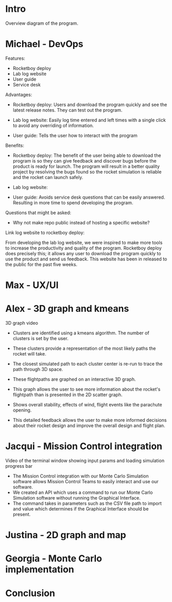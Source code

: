 # Intro
Overview diagram of the program. 

# Michael - DevOps
Features:

 - Rocketboy deploy
 - Lab log website
 - User guide
 - Service desk

Advantages:

 - Rocketboy deploy: Users and download the program quickly and see the latest release notes. They can test out the program.

 - Lab log website: Easily log time entered and left times with a single click to avoid any overriding of information.

 - User guide: Tells the user how to interact with the program


Benefits: 

 - Rocketboy deploy: The benefit of the user being able to download the program is so they can give feedback and discover bugs before the product is ready for launch. The program will result in a better quality project by resolving the bugs found so the rocket simulation is reliable and the rocket can launch safely.

 - Lab log website: 

 - User guide: Avoids service desk questions that can be easily answered. Resulting in more time to spend developing the program.


Questions that might be asked:

 - Why not make repo public instead of hosting a specific website?


Link log website to rocketboy deploy: 

From developing the lab log website, we were inspired to make more tools to increase the productivity and quality of the program. Rocketboy deploy does precisely this; it allows any user to download the program quickly to use the product and send us feedback. This website has been in released to the public for the past five weeks. 

# Max - UX/UI

# Alex - 3D graph and kmeans

3D graph video

 - Clusters are identified using a kmeans algorithm. The number of clusters is set by the user.
 - These clusters provide a representation of the most likely paths the rocket will take.
 - The closest simulated path to each cluster center is re-run to trace the path through 3D space.
 - These flightpaths are graphed on an interactive 3D graph.

 - This graph allows the user to see more information about the rocket's flightpath than is presented in the 2D scatter graph.
 - Shows overall stability, effects of wind, flight events like the parachute opening.
 - This detailed feedback allows the user to make more informed decisions about their rocket design and improve the overall design and flight plan.

# Jacqui - Mission Control integration

Video of the terminal window showing input params and loading simulation progress bar

- The Mission Control integration with our Monte Carlo Simulation software allows Mission Control Teams to easily interact and use our software.
- We created an API which uses a command to run our Monte Carlo Simulation software without running the Graphical Interface.
- The command takes in parameters such as the CSV file path to import and value which determines if the Graphical Interface should be present.


# Justina - 2D graph and map

# Georgia - Monte Carlo implementation

# Conclusion